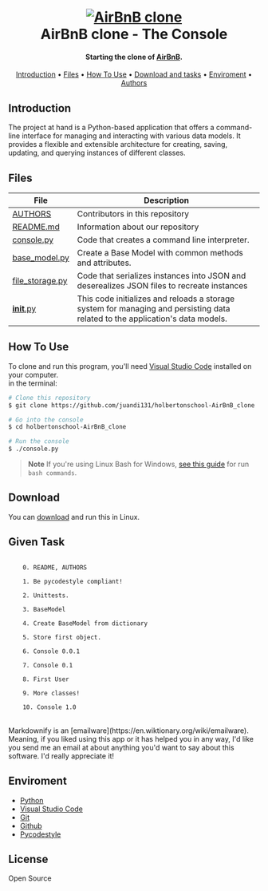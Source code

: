 <h1 align="center">
  <br>
  <a href="/"><img src="https://s3.eu-west-3.amazonaws.com/hbtn.intranet/uploads/medias/2018/6/65f4a1dd9c51265f49d0.png?X-Amz-Algorithm=AWS4-HMAC-SHA256&X-Amz-Credential=AKIA4MYA5JM5DUTZGMZG%2F20231029%2Feu-west-3%2Fs3%2Faws4_request&X-Amz-Date=20231029T005404Z&X-Amz-Expires=86400&X-Amz-SignedHeaders=host&X-Amz-Signature=494099e316ee40b0e57b69bca9937330482194248b610c3caf93f8fa3eccfdba" alt="AirBnB clone"></a>
  <br>
  AirBnB clone - The Console
  <br>
</h1>

<h4 align="center">Starting the clone of <a href="https://es.airbnb.com/?_set_bev_on_new_domain=1690121026_MDAxMGMzNThjNjAy" target="_blank">AirBnB</a>.</h4>

<p align="center">
  <a href="#introduction">Introduction</a> •
  <a href="#files">Files</a> •
  <a href="#how-to-use">How To Use</a> •
  <a href="#download">Download and tasks</a> •
  <a href="#enviroment">Enviroment</a> •
  <a href="#license">Authors</a>
</p>

## Introduction

The project at hand is a Python-based application that offers a command-line interface for managing and interacting with various data models. It provides a flexible and extensible architecture for creating, saving, updating, and querying instances of different classes.

  ## Files
|File|Description|
|---|---|
|[AUTHORS](https://github.com/juandi131/holbertonschool-AirBnB_clone/blob/master/AUTHORS)|Contributors in this repository|
|[README.md](https://github.com/juandi131/holbertonschool-AirBnB_clone/blob/master/README.md)|Information about our repository|
|[console.py](https://github.com/juandi131/holbertonschool-AirBnB_clone/blob/master/console.py)|Code that creates a command line interpreter.|
|[base_model.py](https://github.com/juandi131/holbertonschool-AirBnB_clone/blob/master/models/base_model.py)|Create a Base Model with common methods and attributes.|
|[file_storage.py](https://github.com/juandi131/holbertonschool-AirBnB_clone/blob/master/models/engine/file_storage.py)|Code that serializes instances into JSON and deserealizes JSON files to recreate instances|
|[__init__.py](https://github.com/juandi131/holbertonschool-AirBnB_clone/blob/master/models/__init__.py)|This code initializes and reloads a storage system for managing and persisting data related to the application's data models.|

## How To Use

To clone and run this program, you'll need [Visual Studio Code](https://code.visualstudio.com) installed on your computer. <br>
in the terminal:

```bash
# Clone this repository
$ git clone https://github.com/juandi131/holbertonschool-AirBnB_clone

# Go into the console
$ cd holbertonschool-AirBnB_clone

# Run the console
$ ./console.py
```

> **Note**
> If you're using Linux Bash for Windows, [see this guide](https://www.howtogeek.com/261575/how-to-run-graphical-linux-desktop-applications-from-windows-10s-bash-shell/) for run `bash commands`.

## Download

You can [download](https://github.com/juandi131/holbertonschool-AirBnB_clone/archive/refs/heads/master.zip) and run this in Linux.

## Given Task

<code>
    0. README, AUTHORS <br>
    1. Be pycodestyle compliant! <br>
    2. Unittests. <br>
    3. BaseModel <br>
    4. Create BaseModel from dictionary <br>
    5. Store first object. <br>
    6. Console 0.0.1 <br>
    7. Console 0.1 <br>
    8. First User <br>
    9. More classes! <br>
    10. Console 1.0 <br>
</code>
<br>
Markdownify is an [emailware](https://en.wiktionary.org/wiki/emailware). Meaning, if you liked using this app or it has helped you in any way, I'd like you send me an email at <bullredeyes@gmail.com> about anything you'd want to say about this software. I'd really appreciate it!


## Enviroment

- [Python](https://www.python.org)
- [Visual Studio Code](https://code.visualstudio.com)
- [Git](https://git-scm.com/)
- [Github](https://github.com)
- [Pycodestyle](https://pypi.org/project/pycodestyle/)

## License

Open Source
